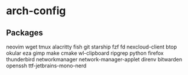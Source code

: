 # arch-config


## Packages
neovim
wget
tmux
alacritty
fish
git
starship
fzf
fd
nexcloud-client
btop
okular
eza
gimp
make
cmake
wl-clipboard
ripgrep
python
firefox
thunderbird
networkmanager
network-manager-applet
direnv
bitwarden
openssh
ttf-jetbrains-mono-nerd
